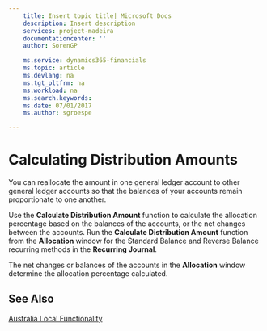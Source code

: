 ```yaml
---
    title: Insert topic title| Microsoft Docs
    description: Insert description
    services: project-madeira
    documentationcenter: ''
    author: SorenGP

    ms.service: dynamics365-financials
    ms.topic: article
    ms.devlang: na
    ms.tgt_pltfrm: na
    ms.workload: na
    ms.search.keywords:
    ms.date: 07/01/2017
    ms.author: sgroespe

---
```

# Calculating Distribution Amounts
You can reallocate the amount in one general ledger account to other general ledger accounts so that the balances of your accounts remain proportionate to one another.  
  
 Use the **Calculate Distribution Amount** function to calculate the allocation percentage based on the balances of the accounts, or the net changes between the accounts. Run the **Calculate Distribution Amount** function from the **Allocation** window for the Standard Balance and Reverse Balance recurring methods in the **Recurring Journal**.  
  
 The net changes or balances of the accounts in the **Allocation** window determine the allocation percentage calculated.  
  
## See Also  
 [Australia Local Functionality](australia-local-functionality.md)
